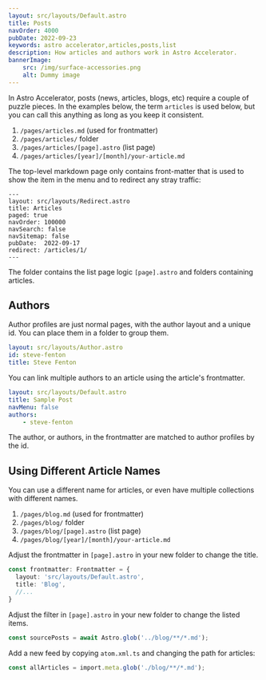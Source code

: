 ```yaml
---
layout: src/layouts/Default.astro
title: Posts
navOrder: 4000
pubDate: 2022-09-23
keywords: astro accelerator,articles,posts,list
description: How articles and authors work in Astro Accelerator.
bannerImage:
    src: /img/surface-accessories.png
    alt: Dummy image
---
```


In Astro Accelerator, posts (news, articles, blogs, etc) require a couple of puzzle pieces. In the examples below, the term `articles` is used below, but you can call this anything as long as you keep it consistent.

1. `/pages/articles.md` (used for frontmatter)
2. `/pages/articles/` folder
3. `/pages/articles/[page].astro` (list page)
4. `/pages/articles/[year]/[month]/your-article.md`

The top-level markdown page only contains front-matter that is used to show the item in the menu and to redirect any stray traffic:

```astro
---
layout: src/layouts/Redirect.astro
title: Articles
paged: true
navOrder: 100000
navSearch: false
navSitemap: false
pubDate:  2022-09-17
redirect: /articles/1/
---

```

The folder contains the list page logic `[page].astro` and folders containing articles.

## Authors

Author profiles are just normal pages, with the author layout and a unique id. You can place them in a folder to group them.

```yaml
layout: src/layouts/Author.astro
id: steve-fenton
title: Steve Fenton
```

You can link multiple authors to an article using the article's frontmatter.

```yaml
layout: src/layouts/Default.astro
title: Sample Post
navMenu: false
authors:
    - steve-fenton
```

The author, or authors, in the frontmatter are matched to author profiles by the id.

## Using Different Article Names

You can use a different name for articles, or even have multiple collections with different names.

1. `/pages/blog.md` (used for frontmatter)
2. `/pages/blog/` folder
3. `/pages/blog/[page].astro` (list page)
4. `/pages/blog/[year]/[month]/your-article.md`

Adjust the frontmatter in `[page].astro` in your new folder to change the title.

```typescript
const frontmatter: Frontmatter = {
  layout: 'src/layouts/Default.astro',
  title: 'Blog',
  //...
}
```

Adjust the filter in `[page].astro` in your new folder to change the listed items.

```typescript
const sourcePosts = await Astro.glob('../blog/**/*.md');
```

Add a new feed by copying `atom.xml.ts` and changing the path for articles:

```typescript
const allArticles = import.meta.glob('./blog/**/*.md');
```